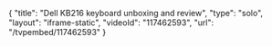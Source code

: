 {
    "title": "Dell KB216 keyboard unboxing and review",
    "type": "solo",
    "layout": "iframe-static",
    "videoId": "117462593",
    "url": "\/tvpembed\/117462593"
}